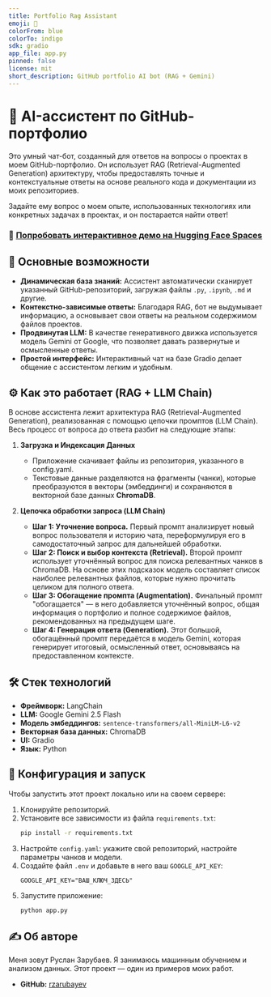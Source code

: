 ```yaml
---
title: Portfolio Rag Assistant
emoji: 🤖
colorFrom: blue
colorTo: indigo
sdk: gradio
app_file: app.py
pinned: false
license: mit
short_description: GitHub portfolio AI bot (RAG + Gemini)
---
```


# 🤖 AI-ассистент по GitHub-портфолио

Это умный чат-бот, созданный для ответов на вопросы о проектах в моем GitHub-портфолио. Он использует RAG (Retrieval-Augmented Generation) архитектуру, чтобы предоставлять точные и контекстуальные ответы на основе реального кода и документации из моих репозиториев.

Задайте ему вопрос о моем опыте, использованных технологиях или конкретных задачах в проектах, и он постарается найти ответ!

### 🚀 [Попробовать интерактивное демо на Hugging Face Spaces](https://rzarubayev-portfolio-rag-assistant.hf.space)

## 🔄 Основные возможности

* **Динамическая база знаний:** Ассистент автоматически сканирует указанный GitHub-репозиторий, загружая файлы `.py`, `.ipynb`, `.md` и другие.
* **Контекстно-зависимые ответы:** Благодаря RAG, бот не выдумывает информацию, а основывает свои ответы на реальном содержимом файлов проектов.
* **Продвинутая LLM:** В качестве генеративного движка используется модель Gemini от Google, что позволяет давать развернутые и осмысленные ответы.
* **Простой интерфейс:** Интерактивный чат на базе Gradio делает общение с ассистентом легким и удобным.

## ⚙️ Как это работает (RAG + LLM Chain)

В основе ассистента лежит архитектура RAG (Retrieval-Augmented Generation), реализованная с помощью цепочки промптов (LLM Chain). Весь процесс от вопроса до ответа разбит на следующие этапы:

1. **Загрузка и Индексация Данных**
    - Приложение скачивает файлы из репозитория, указанного в config.yaml.
    - Текстовые данные разделяются на фрагменты (чанки), которые преобразуются в векторы (эмбеддинги) и сохраняются в векторной базе данных **ChromaDB**.

2. **Цепочка обработки запроса (LLM Chain)**
    - **Шаг 1: Уточнение вопроса.** Первый промпт анализирует новый вопрос пользователя и историю чата, переформулируя его в самодостаточный запрос для дальнейшей обработки.
    - **Шаг 2: Поиск и выбор контекста (Retrieval).** Второй промпт использует уточнённый вопрос для поиска релевантных чанков в ChromaDB. На основе этих подсказок модель составляет список наиболее релевантных файлов, которые нужно прочитать целиком для полного ответа.
    - **Шаг 3: Обогащение промпта (Augmentation).** Финальный промпт "обогащается" — в него добавляется уточнённый вопрос, общая информация о портфолио и полное содержимое файлов, рекомендованных на предыдущем шаге.
    - **Шаг 4: Генерация ответа (Generation).** Этот большой, обогащённый промпт передаётся в модель Gemini, которая генерирует итоговый, осмысленный ответ, основываясь на предоставленном контексте.

## 🛠️ Стек технологий

* **Фреймворк:** LangChain
* **LLM:** Google Gemini 2.5 Flash
* **Модель эмбеддингов:** `sentence-transformers/all-MiniLM-L6-v2`
* **Векторная база данных:** ChromaDB
* **UI:** Gradio
* **Язык:** Python

## 🔧 Конфигурация и запуск

Чтобы запустить этот проект локально или на своем сервере:

1.  Клонируйте репозиторий.
2.  Установите все зависимости из файла `requirements.txt`:
    ```bash
    pip install -r requirements.txt
    ```
3.  Настройте `config.yaml`: укажите свой репозиторий, настройте параметры чанков и модели.
4.  Создайте файл `.env` и добавьте в него ваш `GOOGLE_API_KEY`:
    ```
    GOOGLE_API_KEY="ВАШ_КЛЮЧ_ЗДЕСЬ"
    ```
5.  Запустите приложение:
    ```bash
    python app.py
    ```

## ✍️ Об авторе

Меня зовут Руслан Зарубаев. Я занимаюсь машинным обучением и анализом данных. Этот проект — один из примеров моих работ.

* **GitHub:** [rzarubayev](https://github.com/rzarubayev)